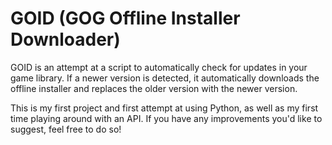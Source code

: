 # GOID (GOG Offline Installer Downloader)
GOID is an attempt at a script to automatically check for updates in your game library. If a newer version is detected, it automatically downloads the offline installer and replaces the older version with the newer version.

This is my first project and first attempt at using Python, as well as my first time playing around with an API. If you have any improvements you'd like to suggest, feel free to do so!
